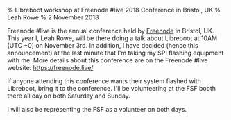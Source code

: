 % Libreboot workshop at Freenode #live 2018 Conference in Bristol, UK
% Leah Rowe
% 2 November 2018

Freenode #live is the annual conference held by
[Freenode](https://freenode.net/) in Bristol, UK. This year I, Leah Rowe, will
be there doing a talk about Libreboot at 10AM (UTC +0) on November 3rd. In
addition, I have decided (hence this announcement) at the last minute that I'm
taking my SPI flashing equipment with me. More details about this conference
are on the Freenode #live website: <https://freenode.live/>

If anyone attending this conference wants their system flashed with Libreboot,
bring it to the conference. I'll be volunteering at the FSF booth there all
day on both Saturday and Sunday.

I will also be representing the FSF as a volunteer on both days.
